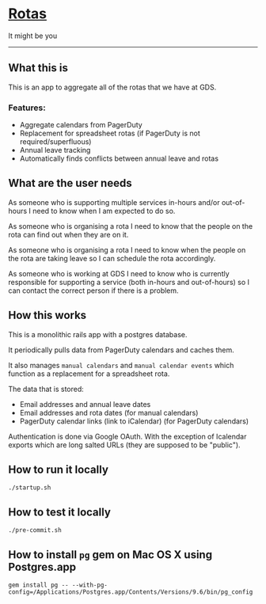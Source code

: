 # [Rotas](https://rotas.cloudapps.digital)

It might be you

---

## What this is

This is an app to aggregate all of the rotas that we have at GDS.

### Features:

- Aggregate calendars from PagerDuty
- Replacement for spreadsheet rotas (if PagerDuty is not required/superfluous)
- Annual leave tracking
- Automatically finds conflicts between annual leave and rotas

## What are the user needs

As someone who is supporting multiple services in-hours and/or out-of-hours I
need to know when I am expected to do so.

As someone who is organising a rota I need to know that the people on the rota
can find out when they are on it.

As someone who is organising a rota I need to know when the people on the rota
are taking leave so I can schedule the rota accordingly.

As someone who is working at GDS I need to know who is currently responsible
for supporting a service (both in-hours and out-of-hours) so I can contact the
correct person if there is a problem.

## How this works

This is a monolithic rails app with a postgres database.

It periodically pulls data from PagerDuty calendars and caches them.

It also manages `manual calendars` and `manual calendar events` which function
as a replacement for a spreadsheet rota.

The data that is stored:
- Email addresses and annual leave dates
- Email addresses and rota dates (for manual calendars)
- PagerDuty calendar links (link to iCalendar) (for PagerDuty calendars)

Authentication is done via Google OAuth. With the exception of Icalendar
exports which are long salted URLs (they are supposed to be "public").

## How to run it locally
`./startup.sh`

## How to test it locally
`./pre-commit.sh`

## How to install `pg` gem on Mac OS X using Postgres.app

```
gem install pg -- --with-pg-config=/Applications/Postgres.app/Contents/Versions/9.6/bin/pg_config
```
